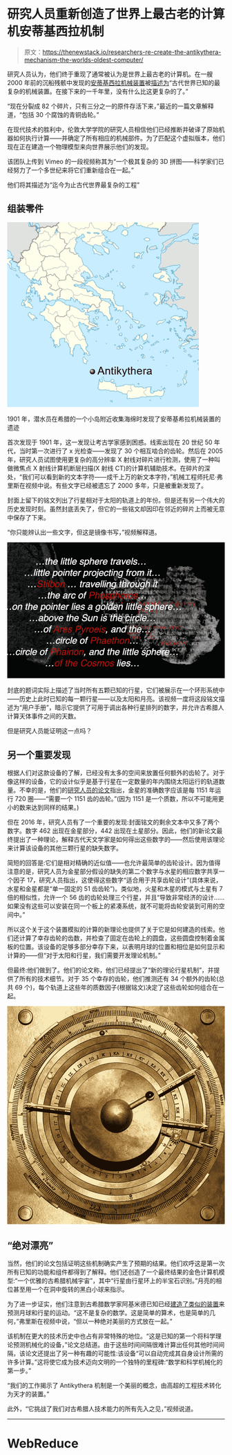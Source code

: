# 研究人员重新创造了世界上最古老的计算机安蒂基西拉机制

> 原文：<https://thenewstack.io/researchers-re-create-the-antikythera-mechanism-the-worlds-oldest-computer/>

研究人员认为，他们终于重现了通常被认为是世界上最古老的计算机。在一艘 2000 年前的沉船残骸中发现的[安蒂基西拉机械装置](https://en.wikipedia.org/wiki/Antikythera_mechanism)被[描述为](http://antikythera-mechanism.gr/project/overview)“古代世界已知的最复杂的机械装置。在接下来的一千年里，没有什么比这更复杂的了。”

“现在分裂成 82 个碎片，只有三分之一的原件存活下来，”最近的一篇文章解释道，“包括 30 个腐蚀的青铜齿轮。”

在现代技术的胜利中，伦敦大学学院的研究人员相信他们已经推断并破译了原始机器如何执行计算——并确定了所有相应的机械部件。为了匹配这个虚拟版本，他们现在正在建造一个物理模型来向世界展示他们的发现。

该团队上传到 Vimeo 的一段视频称其为“一个极其复杂的 3D 拼图——科学家们已经努力了一个多世纪来将它们重新组合在一起。”

他们将其描述为“迄今为止古代世界最复杂的工程”

## 组装零件

![map of Antikythera (screenshot of map on Wikipedia)](img/ccb5f8ebb38d6851ded35e0fe3d4cd63.png)

1901 年，潜水员在希腊的一个小岛附近收集海绵时发现了安蒂基希拉机械装置的遗迹

首次发现于 1901 年，这一发现让考古学家感到困惑。线索出现在 20 世纪 50 年代，当时第一次进行了 x 光检查——发现了 30 个相互啮合的齿轮。然后在 2005 年，研究人员试图使用更复杂的高分辨率 X 射线对碎片进行检测，使用了一种叫做微焦点 X 射线计算机断层扫描(X 射线 CT)的计算机辅助技术。在碎片的深处，“我们可以看到新的文本字符——成千上万的新文本字符，”机械工程师托尼·弗里斯在视频中说。有些文字已经被遗忘了 2000 多年，只是被重新发现了。

封面上留下的铭文列出了行星相对于太阳的轨道上的年份。但是还有另一个伟大的历史发现时刻。虽然封底丢失了，但它的一些铭文却因印在邻近的碎片上而被无意中保存了下来。

“你只能辨认出一些文字，但这是镜像书写，”视频解释道。

![Screenshot from Vimeo video showing surviving text from Antikythera mechanism](img/c0f1becc3566e2c79e4fb370ba294e2b.png)

封底的题词实际上描述了当时所有五颗已知的行星，它们被展示在一个环形系统中——历史上此时已知的每一颗行星——以及太阳和月亮。该视频一度将这段铭文描述为“用户手册”，暗示它提供了可用于调出各种行星排列的数字，并允许古希腊人计算天体事件之间的天数。

但是研究人员能证明这一点吗？

## 另一个重要发现

根据人们对这款设备的了解，已经没有太多的空间来放置任何额外的齿轮了。对于像这样的设备，它的设计似乎是基于行星在一定数量的年内围绕太阳运行的轨道数量。不幸的是，他们的[研究人员的论文](https://www.nature.com/articles/s41598-021-84310-w#Fig1)指出，金星的准确数字应该是每 1151 年运行 720 圈——“需要一个 1151 齿的齿轮。”(因为 1151 是一个质数，所以不可能用更小的数来达到同样的结果。)

但在 2016 年，研究人员有了一个重要的发现:封面铭文的剩余文本中又多了两个数字。数字 462 出现在金星部分，442 出现在土星部分。因此，他们的新论文最终提出了一种理论，解释古代天文学家是如何得出这些数字的——然后使用该理论来计算该设备的其他三颗行星的缺失数字。

简短的回答是:它们是相对精确的近似值——也允许最简单的齿轮设计。因为值得注意的是，研究人员为金星部分假设的缺失的第二个数字与水星的相应数字共享一个因子 17，研究人员指出，这使得这些数字“适合用于共享齿轮设计”(具体来说，水星和金星都是“单一固定的 51 齿齿轮”)。类似地，火星和木星的模式与土星有 7 倍的相似性，允许一个 56 齿的齿轮处理三个行星，并且“导致非常经济的设计……如果没有这些可以安装在同一个板上的紧凑系统，就不可能将齿轮安装到可用的空间中。”

所以这个关于这个装置模拟的计算的新理论也提供了关于它是如何建造的线索。他们还计算了幸存齿轮的齿数，并检查了固定在齿轮上的圆盘，这些圆盘控制着金属板的位置。该设备的足够多部分幸存下来，以表明月球的位置和相位是如何显示和计算的——但“对于太阳和行星，我们需要开发理论机制。”

但最终:他们做到了。他们的论文称，他们已经提出了“新的理论行星机制”，并提供了所有的技术细节。对于 35 个幸存的齿轮，他们推测还有 34 个额外的齿轮(总共 69 个)，每个轨道上这些年的质数因子(根据铭文)决定了这些齿轮如何组合在一起。

![Computer model of proposed display for Antikythera mechanism (screenshot of image from paper, reduced)](img/1360b68d0d3e311a01d5d6e1bdc20b6e.png)

## “绝对漂亮”

当然，他们的论文包括证明这些机制确实产生了预期的结果。他们欢呼这是第一次所有已知的功能和组件都得到了解释。他们还创造了一个最终结果的金色计算机模型:“一个优雅的古希腊机械宇宙”，其中“行星由行星环上的半宝石识别。”月亮的相位甚至用一个在洞中旋转的黑白小球来指示。

为了进一步证实，他们注意到古希腊数学家阿基米德已知已经[建造了类似的装置](https://en.wikipedia.org/wiki/Archimedes#Antikythera_mechanism)来预测月球和行星的运动。“这不是复杂的数学。这是简单的算术，也是简单的几何，”弗里斯在视频中说，“但以一种绝对美丽的方式放在一起。”

该机制在更大的技术历史中也占有非常特殊的地位。“这是已知的第一个将科学理论预测机械化的设备，”论文总结道。由于这些时间间隔很难计算出任何其他时间间隔，该论文还提出了另一种有趣的可能性:该设备“可以自动完成其自身设计所需的许多计算。”这将使它成为技术迈向文明的一个独特的里程碑:“数学和科学机械化的第一步。”

“我们的工作揭示了 Antikythera 机制是一个美丽的概念，由高超的工程技术转化为天才的装置。”

此外，“它挑战了我们对古希腊人技术能力的所有先入之见，”视频说道。

* * *

# WebReduce

<svg xmlns:xlink="http://www.w3.org/1999/xlink" viewBox="0 0 68 31" version="1.1"><title>Group</title> <desc>Created with Sketch.</desc></svg>